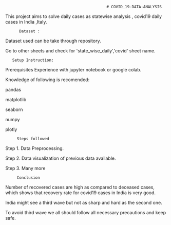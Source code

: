                                                 # COVID_19-DATA-ANALYSIS
       
 This project aims to solve daily cases as statewise analysis , covid19 daily cases in India ,Italy.
       
          Dataset : 
       
Dataset used can be take through repository.

Go to other sheets and check for 'state_wise_daily','covid' sheet name.


       Setup Instruction:
      
 Prerequisites
Experience with jupyter notebook or google colab.

Knowledge of following is recomended:

pandas

matplotlib

seaborn

numpy

plotly

         Steps followed
Step 1. Data Preprocessing.

Step 2. Data visualization of previous data available.

Step 3. Many more

         Conclusion
Number of recovered cases are high as compared to deceased cases, which shows that recovery rate for covid19 cases in India is very good.

India might see a third wave but not as sharp and hard as the second one.

To avoid third wave we all should follow all necessary precautions and keep safe.


           
       

